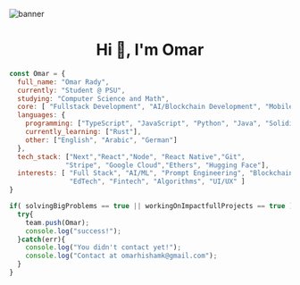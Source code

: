 ![banner](https://github.com/Omar-HeshamR/Omar-HeshamR/assets/106610412/aaf0778b-1ae0-4d15-9e91-332b2baeefe5)

<h1 align="center">Hi 👋, I'm Omar</h1>

```javascript
const Omar = {
  full_name: "Omar Rady",
  currently: "Student @ PSU",
  studying: "Computer Science and Math",
  core: [ "Fullstack Development", "AI/Blockchain Development", "Mobile Development" ],
  languages: {
    programming: ["TypeScript", "JavaScript", "Python", "Java", "Solidity", "C", "Bash"],
    currently_learning: ["Rust"],
    other: ["English", "Arabic", "German"]
  },
  tech_stack: ["Next","React","Node", "React Native","Git",
              "Stripe", "Google Cloud","Ethers", "Hugging Face"],
  interests: [ "Full Stack", "AI/ML", "Prompt Engineering", "Blockchain",
               "EdTech", "Fintech", "Algorithms", "UI/UX" ]
}

if( solvingBigProblems == true || workingOnImpactfullProjects == true ){
  try{
    team.push(Omar);
    console.log("success!");
  }catch(err){
    console.log("You didn't contact yet!");
    console.log("Contact at omarhishamk@gmail.com");
  }
}
```

<!-- <p align="center"><img align="center" src="https://github-readme-streak-stats.herokuapp.com/?user=omar-heshamr&theme=default" alt="omar-heshamr" /></p> -->
<!-- <p><img align="center" src="https://github-readme-stats.vercel.app/api/top-langs?username=omar-heshamr&show_icons=true&locale=en&layout=compact" alt="omar-heshamr" /></p> -->

